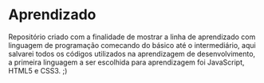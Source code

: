 # Aprendizado
 Repositório criado com a finalidade de mostrar a linha de aprendizado com linguagem de programação comecando do básico até o intermediário, aqui salvarei todos os códigos utilizados na aprendizagem de desenvolvimento, a primeira linguagem a ser escolhida para aprendizagem foi JavaScript, HTML5 e CSS3. ;)
